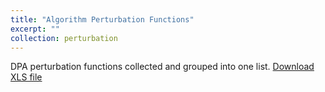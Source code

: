 ```yaml
---
title: "Algorithm Perturbation Functions"
excerpt: ""
collection: perturbation
---
```


DPA perturbation functions collected and grouped into one list. 
[Download XLS file](https://github.com/phoenixml/roadmap.github.io/blob/master/files/DPA_driven_by_algorithm_function.xlsx?raw=true)
